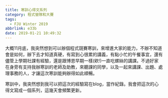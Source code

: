```yaml
---
title: 寒訓心得文系列
category: 程式營隊和大賽
tags:
  - FJU Winter 2019
abbrlink: e33b
date: 2019-01-21 10:49:32
---
```

大概11月底，我突然想到可以辦個程式競賽寒訓，來增進大家的能力，不辦不知道會是如何，辦下去才知道真硬，有寫到心很累的講義，有點小忙的午餐事宜，還有儘管上學期社課有經驗，還是跟博恩早期一樣(欸!)一直吃螺絲的講課。不過好家在身旁有支持我辦寒訓的老師及助教，來聽課的同學，以及一起來講課、出題、處理事務的人，才讓這次寒訓能夠辦得如此順暢。
<!-- more -->
寒訓中，我突然想到我可以把這次的經驗寫在blog，當作紀錄。我會把這次的心得文寫成一個系列，這幾天會頻繁更新。